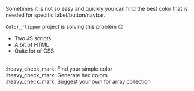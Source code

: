 Sometimes it is not so easy and quickly you can find the best color that is needed for specific label/button/navbar.

<code>Color_flipper</code> project is solving this problem :wink:
<ul>
<li>Two JS scripts</li>
<li>A bit of HTML</li>
<li>Quite lot of CSS</li>
</ul>
<br>
<div>
:heavy_check_mark: Find your simple color
<br>
:heavy_check_mark: Generate hex colors
<br>
:heavy_check_mark: Suggest your own for array collection
</div>
